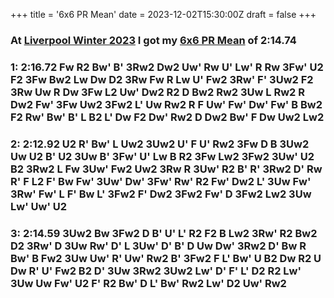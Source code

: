 +++
title = '6x6 PR Mean'
date = 2023-12-02T15:30:00Z
draft = false
+++

### At [Liverpool Winter 2023] I got my [6x6 PR Mean] of 2:14.74
### 1: 2:16.72 Fw R2 Bw' B' 3Rw2 Dw2 Uw' Rw U' Lw' R Rw 3Fw' U2 F2 3Fw Bw2 Lw Dw D2 3Rw Fw R Lw U' Fw2 3Rw' F' 3Uw2 F2 3Rw Uw R Dw 3Fw L2 Uw' Dw2 R2 D Bw2 Rw2 3Uw L Rw2 R Dw2 Fw' 3Fw Uw2 3Fw2 L' Uw Rw2 R F Uw' Fw' Dw' Fw' B Bw2 F2 Rw' Bw' B' L B2 L' Dw F2 Dw' Rw2 D Dw2 Bw' F Dw Uw2 Lw2
### 2: 2:12.92 U2 R' Bw' L Uw2 3Uw2 U' F U' Rw2 3Fw D B 3Uw2 Uw U2 B' U2 3Uw B' 3Fw' U' Lw B R2 3Fw Lw2 3Fw2 3Uw' U2 B2 3Rw2 L Fw 3Uw' Fw2 Uw2 3Rw R 3Uw' R2 B' R' 3Rw2 D' Rw R' F L2 F' Bw Fw' 3Uw' Dw' 3Fw' Rw' R2 Fw' Dw2 L' 3Uw Fw' 3Rw' Fw' L F' Bw L' 3Fw2 F' Dw2 3Fw2 Fw' D 3Fw2 Lw2 3Uw Lw' Uw' U2
### 3: 2:14.59 3Uw2 Bw 3Fw2 D B' U' L' R2 F2 B Lw2 3Rw' R2 Bw2 D2 3Rw' D 3Uw Rw' D' L 3Uw' D' B' D Uw Dw' 3Rw2 D' Bw R Bw' B Fw2 3Uw Uw' R' Uw' Rw2 B' 3Fw2 F L' Bw' U B2 Dw R2 U Dw R' U' Fw2 B2 D' 3Uw 3Rw2 3Uw2 Lw' D' F' L' D2 R2 Lw' 3Uw Uw Fw' U2 F' R2 Bw' D L' Bw' Rw2 Lw' D2 Uw' Rw2

[Liverpool Winter 2023]: /posts/cubing/comps/liverpool-winter-2023
[6x6 PR Mean]: https://worldcubeassociation.org/persons/2018CAMP17?event=666
